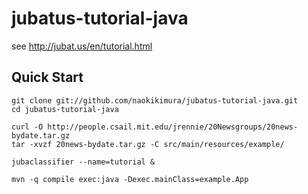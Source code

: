 jubatus-tutorial-java
=====================

see http://jubat.us/en/tutorial.html

Quick Start
--------------------

    git clone git://github.com/naokikimura/jubatus-tutorial-java.git
    cd jubatus-tutorial-java

    curl -O http://people.csail.mit.edu/jrennie/20Newsgroups/20news-bydate.tar.gz
    tar -xvzf 20news-bydate.tar.gz -C src/main/resources/example/

    jubaclassifier --name=tutorial &

    mvn -q compile exec:java -Dexec.mainClass=example.App